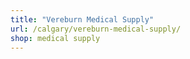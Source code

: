 ```yaml
---
title: "Vereburn Medical Supply"
url: /calgary/vereburn-medical-supply/
shop: medical supply
---
```

